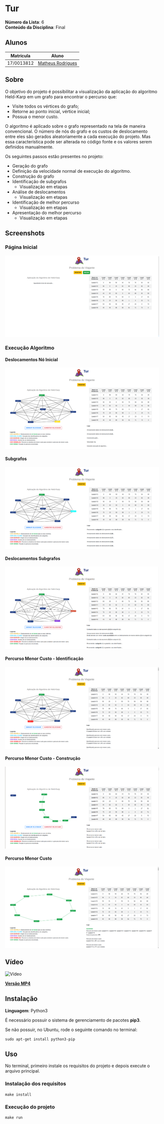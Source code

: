 # Tur

**Número da Lista**: 6<br>
**Conteúdo da Disciplina**: Final<br>

## Alunos
| Matrícula | Aluno |
| -- | -- |
| 17/0013812 | [Matheus Rodrigues](https://github.com/rjoao) |

## Sobre
O objetivo do projeto é possibilitar a visualização da aplicação do algoritmo Held-Karp em um grafo para encontrar o percurso que:
 - Visite todos os vértices do grafo;
 - Retorne ao ponto inicial, vértice inicial;
 - Possua o menor custo.

O algoritmo é aplicado sobre o grafo representado na tela de maneira convencional. O número de nós do grafo e os custos de deslocamento entre eles são gerados aleatoriamente a cada execução do projeto. Mas essa característica pode ser alterada no código fonte e os valores serem definidos manualmente.

Os seguintes passos estão presentes no projeto:
 - Geração do grafo
 - Definição da velocidade normal de execução do algoritmo.
 - Construção do grafo
  - Identificação de subgrafos
    - Visualização em etapas
 - Análise de deslocamentos
    - Visualização em etapas
 - Identificação de melhor percurso
    - Visualização em etapas
 - Apresentação do melhor percurso
    - Visualização em etapas


## Screenshots

### Página Inicial
![Página Inicial](./static/media/s_pagina_inicial.png)

### Execução Algoritmo

#### Deslocamentos Nó Inicial
![Deslocamento Inicial](./static/media/s_exec_deslocamento_inicial.png)

#### Subgrafos
![Subgrafos](./static/media/s_exec_subgrafo.png)

#### Deslocamentos Subgrafos
![Deslocamentos Subgrafos](./static/media/s_exec_deslocamento_subgrafo.png)

#### Percurso Menor Custo - Identificação
![Identificação Percurso](./static/media/s_exec_identificacao_percurso.png)

#### Percurso Menor Custo - Construção
![Construção Percurso](./static/media/s_exec_construcao_percurso.png)

#### Percurso Menor Custo
![Percurso Menor Custo](./static/media/s_exec_percurso_menor_custo.png)

## Vídeo
![Vídeo](./static/media/video.gif)

**[Versão MP4](./static/media/video.mp4)**

## Instalação 
**Linguagem**: Python3<br>

É necessário possuir o sistema de gerenciamento de pacotes **pip3**.

Se não possuir, no Ubuntu, rode o seguinte comando no terminal:

```
sudo apt-get install python3-pip
```

## Uso 

No terminal, primeiro instale os requisitos do projeto e depois execute o arquivo principal.

### Instalação dos requisitos

```
make install
```

### Execução do projeto

```
make run
```
